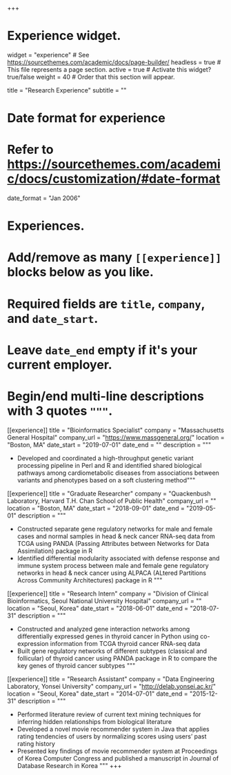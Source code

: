 +++
# Experience widget.
widget = "experience"  # See https://sourcethemes.com/academic/docs/page-builder/
headless = true  # This file represents a page section.
active = true  # Activate this widget? true/false
weight = 40  # Order that this section will appear.

title = "Research Experience"
subtitle = ""

# Date format for experience
#   Refer to https://sourcethemes.com/academic/docs/customization/#date-format
date_format = "Jan 2006"

# Experiences.
#   Add/remove as many `[[experience]]` blocks below as you like.
#   Required fields are `title`, `company`, and `date_start`.
#   Leave `date_end` empty if it's your current employer.
#   Begin/end multi-line descriptions with 3 quotes `"""`.
[[experience]]
  title = "Bioinformatics Specialist"
  company = "Massachusetts General Hospital"
  company_url = "https://www.massgeneral.org/"
  location = "Boston, MA"
  date_start = "2019-07-01"
  date_end = ""
  description = """
  
  
  * Developed and coordinated a high-throughput genetic variant processing pipeline in Perl and R and identified shared biological pathways
among cardiometabolic diseases from associations between variants and phenotypes based on a soft clustering method"""

[[experience]]
  title = "Graduate Researcher"
  company = "Quackenbush Laboratory, Harvard T.H. Chan School of Public Health"
  company_url = ""
  location = "Boston, MA"
  date_start = "2018-09-01"
  date_end = "2019-05-01"
  description = """
  
  
  * Constructed separate gene regulatory networks for male and female cases and normal samples in head & neck cancer RNA-seq data from TCGA
using PANDA (Passing Attributes between Networks for Data Assimilation) package in R
  * Identified differential modularity associated with defense response and immune system process between male and female gene regulatory
networks in head & neck cancer using ALPACA (ALtered Partitions Across Community Architectures) package in R
  """

[[experience]]
  title = "Research Intern"
  company = "Division of Clinical Bioinformatics, Seoul National University Hospital"
  company_url = ""
  location = "Seoul, Korea"
  date_start = "2018-06-01"
  date_end = "2018-07-31"
  description = """
  
  
* Constructed and analyzed gene interaction networks among differentially expressed genes in thyroid cancer in Python using co-expression
information from TCGA thyroid cancer RNA-seq data
* Built gene regulatory networks of different subtypes (classical and follicular) of thyroid cancer using PANDA package in R to compare the key
genes of thyroid cancer subtypes
  """


[[experience]]
  title = "Research Assistant"
  company = "Data Engineering Laboratory, Yonsei University"
  company_url = "http://delab.yonsei.ac.kr/"
  location = "Seoul, Korea"
  date_start = "2014-07-01"
  date_end = "2015-12-31"
  description = """
  
  
* Performed literature review of current text mining techniques for inferring hidden relationships from biological literature
* Developed a novel movie recommender system in Java that applies rating tendencies of users by normalizing scores using users’ past rating
history
* Presented key findings of movie recommender system at Proceedings of Korea Computer Congress and published a manuscript in Journal of
Database Research in Korea
  """
+++
